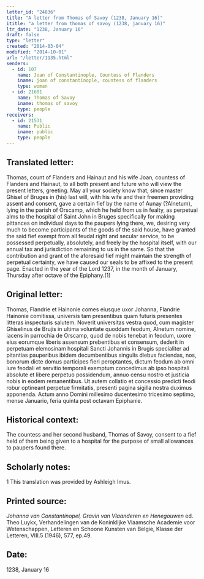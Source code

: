 ```yaml
---
letter_id: "24836"
title: "A letter from Thomas of Savoy (1238, January 16)"
ititle: "a letter from thomas of savoy (1238, january 16)"
ltr_date: "1238, January 16"
draft: false
type: "letter"
created: "2014-03-04"
modified: "2014-10-01"
url: "/letter/1135.html"
senders:
  - id: 107
    name: Joan of Constantinople, Countess of Flanders
    iname: joan of constantinople, countess of flanders
    type: woman
  - id: 21601
    name: Thomas of Savoy
    iname: thomas of savoy
    type: people
receivers:
  - id: 21531
    name: Public
    iname: public
    type: people
---
```

<h2> Translated letter:</h2>Thomas, count of Flanders and Hainaut and his wife Joan, countess of Flanders and Hainaut, to all both present and future who will view the present letters, greeting.
	May all your society know that, since master Ghisel of Bruges in (his) last will, with his wife and their freemen providing assent and consent, gave a certain fief by the name of Aunay (?Alnetum), lying in the parish of Orscamp, which he held from us in fealty, as perpetual alms to the hospital of Saint John in Bruges specifically for making pittances on individual days to the paupers lying there, we, desiring very much to become participants of the goods of the said house, have granted the said fief exempt from all feudal right and secular service, to be possessed perpetually, absolutely, and freely by the hospital itself, with our annual tax and jurisdiction remaining to us in the same.
	So that the contribution and grant of the aforesaid fief might maintain the strength of perpetual certainty, we have caused our seals to be affixed to the present page.
	Enacted in the year of the Lord 1237, in the month of January, Thursday after octave of the Epiphany.(1)
<h2 class="mt-4"> Original letter:</h2>Thomas, Flandrie et Hainonie comes eiusque uxor Johanna, Flandrie Hainonie comitissa, universis tam presentibus quam futuris presentes litteras inspecturis salutem.
Noverit universitas vestra quod, cum magister Ghiselinus de Brujis in ultima voluntate quoddam feodum, Alnetum nomine, iacens in parrochia de Orscamp, quod de nobis tenebat in feodum, uxore eius eorumque liberis assensum prebentibus et consensum, dederit in perpetuam elemosinam hospitali Sancti Johannis in Brugis specialiter ad pitantias pauperibus ibidem decumbentibus singulis diebus faciendas, nos, bonorum dicte domus participes fieri peroptantes, dictum feodum ab omni iure feodali et servitio temporali exemptum concedimus ab ipso hospitali absolute et libere perpetuo possidendum, annuo censu nostro et justicia nobis in eodem remanentibus.
Ut autem collatio et concessio predicti feodi robur optineant perpetue firmitatis, presenti pagina sigilla nostra duximus apponenda.
Actum anno Domini millesimo ducentesimo tricesimo septimo, mense Januario, feria quinta post octavam Epiphanie.
<h2 class="mt-4"> Historical context:</h2>The countess and her second husband, Thomas of Savoy, consent to a fief held of them being given to a hospital for the purpose of small allowances to paupers found there.
<h2 class="mt-4"> Scholarly notes:</h2>1 This translation was provided by Ashleigh Imus.
<h2 class="mt-4"> Printed source:</h2><p><em>Johanna van Constantinopel, Gravin van Vlaanderen en Henegouwen</em> ed. Theo Luykx, Verhandelingen van de Koninklijke Vlaamsche Academie voor Wetenschappen, Letteren en Schoone Kunsten van Belgie, Klasse der Letteren, VIII.5 (1946), 577, ep.49.</p><h2 class="mt-4"> Date:</h2>1238, January 16